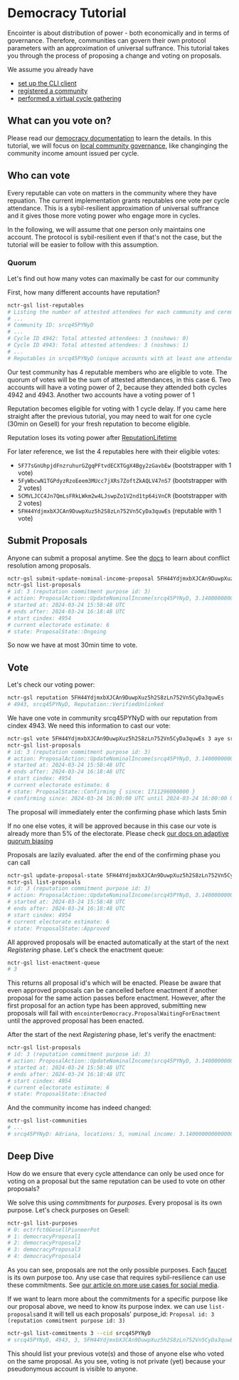 # Democracy Tutorial

Encointer is about distribution of power - both economically and in terms of governance. Therefore, communities can govern their own protocol parameters with an approximation of universal suffrance. This tutorial takes you through the process of proposing a change and voting on proposals.

We assume you already have 
* [set up the CLI client](./tutorials-cli.md)
* [registered a community](./tutorials-register-community.md)
* [performed a virtual cycle gathering](./tutorials-perform-cycle.md)

## What can you vote on?

Please read our [democracy documentation](./protocol-democracy.md) to learn the details. In this tutorial, we will focus on [local community governance](./protocol-democracy.md#community-actions), like changinging the community income amount issued per cycle.

## Who can vote

Every reputable can vote on matters in the community where they have repuation. The current implementation grants reputables one vote per cycle attendance. This is a sybil-resilient approximation of universal suffrance and it gives those more voting power who engage more in cycles. 

In the following, we will assume that one person only maintains one account. The protocol is sybil-resilient even if that's not the case, but the tutorial will be easier to follow with this assumption.

### Quorum

Let's find out how many votes can maximally be cast for our community

First, how many different accounts have reputation?

```bash
nctr-gsl list-reputables
# Listing the number of attested attendees for each community and ceremony for cycles [4607:4943]
# ...
# Community ID: srcq45PYNyD
# ...
# Cycle ID 4942: Total attested attendees: 3 (noshows: 0)
# Cycle ID 4943: Total attested attendees: 3 (noshows: 1)
# ...
# Reputables in srcq45PYNyD (unique accounts with at least one attendance) 4
```
Our test community has 4 reputable members who are eligible to vote. The quorum of votes will be the sum of attested attendances, in this case 6. Two accounts will have a voting power of 2, because they attended both cycles 4942 and 4943. Another two accounts have a voting power of 1 

Reputation becomes eligible for voting with 1 cycle delay. If you came here straight after the previous tutorial, you may need to wait for one cycle (30min on Gesell) for your fresh reputation to become eligible.

Reputation loses its voting power after [ReputationLifetime](./protocol-reputation.md#reputation-lifetime)

For later reference, we list the 4 reputables here with their eligible votes:
* `5F77sGnUhpjdFnzruhurGZgqPFtvdECXTGgX4Bgy2zGavbEw` (bootstrapper with 1 vote) 
* `5FyWbcwN1TGPdyzRzoEeem3MUcc7jXRs7ZoftZkAQLV47nS7` (bootstrapper with 2 votes)
* `5CMVLJCC4Jn7QmLsFRkLWkm2w4LJswpZo1V2nd1tp64iVnCR` (bootstrapper with 2 votes)
* `5FH44YdjmxbXJCAn9DuwpXuz5h2S8zLn752Vn5CyDa3quwEs` (reputable with 1 vote)


## Submit Proposals

Anyone can submit a proposal anytime. See the [docs](./protocol-democracy.md#proposals) to learn about conflict resolution among proposals.

```bash
nctr-gsl submit-update-nominal-income-proposal 5FH44YdjmxbXJCAn9DuwpXuz5h2S8zLn752Vn5CyDa3quwEs 3.14 --cid srcq45PYNyD
nctr-gsl list-proposals
# id: 3 (reputation commitment purpose id: 3)
# action: ProposalAction::UpdateNominalIncome(srcq45PYNyD, 3.14000000000000012434)
# started at: 2024-03-24 15:58:48 UTC
# ends after: 2024-03-24 16:18:48 UTC
# start cindex: 4954
# current electorate estimate: 6
# state: ProposalState::Ongoing
```

So now we have at most 30min time to vote. 

## Vote

Let's check our voting power:
```bash
nctr-gsl reputation 5FH44YdjmxbXJCAn9DuwpXuz5h2S8zLn752Vn5CyDa3quwEs
# 4943, srcq45PYNyD, Reputation::VerifiedUnlinked
```
We have one vote in community srcq45PYNyD with our reputation from cindex 4943. We need this information to cast our vote:

```bash
nctr-gsl vote 5FH44YdjmxbXJCAn9DuwpXuz5h2S8zLn752Vn5CyDa3quwEs 3 aye srcq45PYNyD_4943
nctr-gsl list-proposals
# id: 3 (reputation commitment purpose id: 3)
# action: ProposalAction::UpdateNominalIncome(srcq45PYNyD, 3.14000000000000012434)
# started at: 2024-03-24 15:58:48 UTC
# ends after: 2024-03-24 16:18:48 UTC
# start cindex: 4954
# current electorate estimate: 6
# state: ProposalState::Confirming { since: 1711296000000 }
# confirming since: 2024-03-24 16:00:00 UTC until 2024-03-24 16:00:00 UTC
```
The proposal will immediately enter the confirming phase which lasts 5min

If no one else votes, it will be approved because in this case our vote is already more than 5% of the electorate. Please check [our docs on adaptive quorum biasing](./protocol-democracy.md#adaptive-quorum-biasing-aqb-and-minimum-approval)

Proposals are lazily evaluated. after the end of the confirming phase you can call

```bash
nctr-gsl update-proposal-state 5FH44YdjmxbXJCAn9DuwpXuz5h2S8zLn752Vn5CyDa3quwEs 3
nctr-gsl list-proposals
# id: 3 (reputation commitment purpose id: 3)
# action: ProposalAction::UpdateNominalIncome(srcq45PYNyD, 3.14000000000000012434)
# started at: 2024-03-24 15:58:48 UTC
# ends after: 2024-03-24 16:18:48 UTC
# start cindex: 4954
# current electorate estimate: 6
# state: ProposalState::Approved
```

All approved proposals will be enacted automatically at the start of the next *Registering* phase. Let's check the enactment queue:

```bash
nctr-gsl list-enactment-queue
# 3
```

This returns all proposal id's which will be enacted. Please be aware that even approved proposals can be cancelled before enactment if another proposal for the same action passes before enactment. However, after the first proposal for an action type has been approved, submitting new proposals will fail with `encointerDemocracy.ProposalWaitingForEnactment` until the approved proposal has been enacted.

After the start of the next *Registering* phase, let's verify the enactment:

```bash
nctr-gsl list-proposals
# id: 3 (reputation commitment purpose id: 3)
# action: ProposalAction::UpdateNominalIncome(srcq45PYNyD, 3.14000000000000012434)
# started at: 2024-03-24 15:58:48 UTC
# ends after: 2024-03-24 16:18:48 UTC
# start cindex: 4954
# current electorate estimate: 6
# state: ProposalState::Enacted
```
And the community income has indeed changed:

```bash
nctr-gsl list-communities
# ...
# srcq45PYNyD: Adriana, locations: 5, nominal income: 3.14000000000000012434 ADR, demurrage: 0/block, CommunityRules::LoCo
```

## Deep Dive

How do we ensure that every cycle attendance can only be used once for voting on a proposal but the same reputation can be used to vote on other proposals?

We solve this using *commitments* for *purposes*. Every proposal is its own purpose. Let's check purposes on Gesell:

```bash
nctr-gsl list-purposes
# 0: ectrfct0GesellPioneerPot
# 1: democracyProposal1
# 2: democracyProposal2
# 3: democracyProposal3
# 4: democracyProposal4
```

As you can see, proposals are not the only possible purposes. Each [faucet](./tutorials-faucets.md) is its own purpose too. Any use case that requires sybil-resilience can use these commitments. See [our article on more use cases for social media](https://encointer.org/one-human-one-account-how-encointer-can-help-tackle-review-and-comment-fraud/). 

If we want to learn more about the commitments for a specific purpose like our proposal above, we need to know its purpose index. we can use `list-proposals`and it will tell us each proposals' purpose_id: `Proposal id: 3 (reputation commitment purpose id: 3)` 

```bash
nctr-gsl list-commitments 3 --cid srcq45PYNyD
# srcq45PYNyD, 4943, 3, 5FH44YdjmxbXJCAn9DuwpXuz5h2S8zLn752Vn5CyDa3quwEs, None
```

This should list your previous vote(s) and those of anyone else who voted on the same proposal. As you see, voting is not private (yet) because your pseudonymous account is visible to anyone. 


